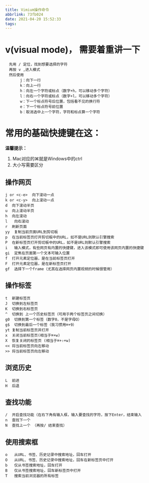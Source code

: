 ```yaml
---
title: Vimium操作命令
abbrlink: 73fb024
date: 2021-04-20 15:52:33
tags:
---
```

# v(visual mode)， 需要着重讲一下

```text
　先用 / 定位，找到想要选择的字符
　再按 v ,进入模式
　然后使用
　　　　j：向下一行
　　　　k：向上一行
　　　　h：向左一个字符或标点（数字+h，可以移动多个字符）
　　　　l：向右一个字符或标点（数字+l，可以移动多个字符）
　　　　w：下一个标点符号后位置，包括看不见的换行符
　　　　e：下一个标点符号前位置
　　　　b：取消选中上一个字符，字符和标点算一个字符
```

# 常用的基础快捷键在这：

**温馨提示：**

1. Mac对应的⌘就是Windows中的ctrl
2. 大小写需要区分

## 操作网页

```text
j or <c-e>  向下滚动一点
k or <c-y>  向上滚动一点
d  向下滚动半页
u  向上滚动半页
h  向左滚动
l   向右滚动
r  刷新页面
yy  复制当前页面URL到剪切板
p  在当前标签页打开剪切板中的URL，如不是URL则默认引擎搜索
P  在新标签页打开剪切板中的URL，如不是URL则默认引擎搜索
i   输入模式，有些网页有内置的快捷键，进入该模式即可使用该网页内置的快捷键
gi  定焦在页面第一个文本可输入位置
f  打开元素定位器，是在当前标签页打开
F  打开元素定位器，是在新标签页打开
gf  选择下一个frame（尤其在选择网页内置视频的时候很管用）
```

## 操作标签

```text
t  新建标签页
J  切换到左标签页
K  切换到右标签页
^  切换到 上一个历史标签页（可用于两个标签页之间切换）
g0  切换到第一个标签（数字0，不是字母O）
g$  切换到最后一个标签（我习惯用⌘+9）
yt 复制当前标签页并打开
x  关闭当前标签页(相当于⌘+w)
X  恢复关闭的标签页 (相当于⌘+⇧+w)
<< 将当前标签页向左移动
>> 将当前标签页向左移动
```

## 浏览历史

```text
L  前进
H  后退
```

## 查找功能

```text
/  开启查找功能（在右下角有输入框，输入要查找的字符，按下Enter，结束输入
n  查找下一个
N  查找上一个 （再按/ 结束查找）
```

## 使用搜索框

```text
o   从URL、书签、历史记录中搜索地址，回车打开
O   从URL、书签、历史记录中搜索地址，回车在新标签页中打开
b   仅从书签搜索地址，回车打开
B   仅从书签搜索地址，回车新标签页中打开
T   搜索当前浏览器的所有标签
```